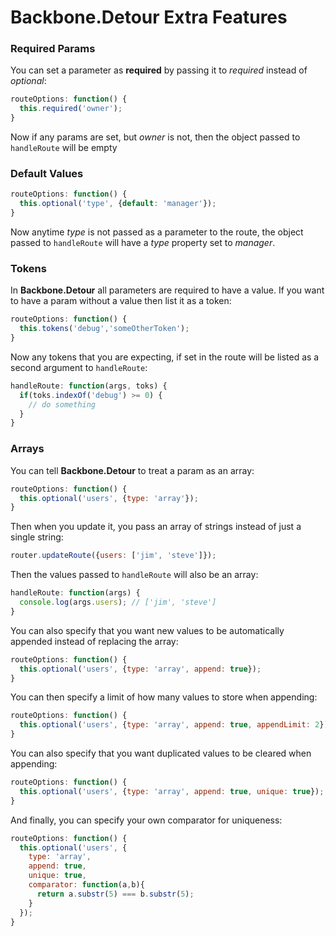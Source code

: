 # Backbone.Detour Extra Features

### Required Params

You can set a parameter as **required** by passing it to *required* instead of *optional*:

```javascript
routeOptions: function() {
  this.required('owner');
}
```

Now if any params are set, but *owner* is not, then the object passed to `handleRoute` will be empty

### Default Values

```javascript
routeOptions: function() {
  this.optional('type', {default: 'manager'});
}
```

Now anytime *type* is not passed as a parameter to the route, the object passed to `handleRoute` will have a *type* property set to *manager*.

### Tokens

In **Backbone.Detour** all parameters are required to have a value. If you want to have a param without a value then list it as a token:

```javascript
routeOptions: function() {
  this.tokens('debug','someOtherToken');
}
```

Now any tokens that you are expecting, if set in the route will be listed as a second argument to `handleRoute`:

```javascript
handleRoute: function(args, toks) {
  if(toks.indexOf('debug') >= 0) {
    // do something
  }
}
```

### Arrays

You can tell **Backbone.Detour** to treat a param as an array:

```javascript
routeOptions: function() {
  this.optional('users', {type: 'array'});
}
```
Then when you update it, you pass an array of strings instead of just a single string:

```javascript
router.updateRoute({users: ['jim', 'steve']});
```
Then the values passed to `handleRoute` will also be an array:

```javascript
handleRoute: function(args) {
  console.log(args.users); // ['jim', 'steve']
}
```

You can also specify that you want new values to be automatically appended instead of replacing the array:

```javascript
routeOptions: function() {
  this.optional('users', {type: 'array', append: true});
}
```

You can then specify a limit of how many values to store when appending:

```javascript
routeOptions: function() {
  this.optional('users', {type: 'array', append: true, appendLimit: 2});
}
```

You can also specify that you want duplicated values to be cleared when appending:

```javascript
routeOptions: function() {
  this.optional('users', {type: 'array', append: true, unique: true});
}
```

And finally, you can specify your own comparator for uniqueness: 

```javascript
routeOptions: function() {
  this.optional('users', {
    type: 'array', 
    append: true, 
    unique: true, 
    comparator: function(a,b){
      return a.substr(5) === b.substr(5);
    }
  });
}
```
